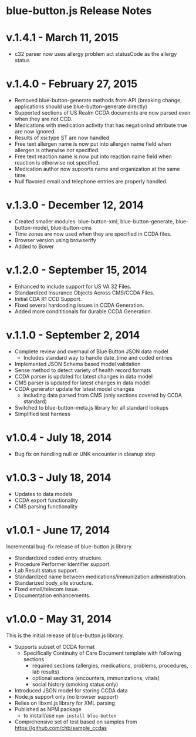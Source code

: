 # blue-button.js Release Notes

# v.1.4.1 - March 11, 2015
- c32 parser now uses allergy problem act statusCode as the allergy status

# v.1.4.0 - February 27, 2015
- Removed blue-button-generate methods from API (breaking change, applications should use blue-button-generate directly)
- Supported sections of US Realm CCDA documents are now parsed even when they are not CCD.
- Medications with medication activity that has negationInd attribute true are now ignored.
- Results of xsi:type ST are now handled
- Free text allergen name is now put into allergen name field when allergen is otherwise not specified.
- Free text reaction name is now put into reaction name field when reaction is otherwise not specified.
- Medication author now supoorts name and organization at the same time.
- Null flavored email and telephone entries are properly handled.

# v.1.3.0 - December 12, 2014
- Created smaller modules: blue-button-xml, blue-button-generate, blue-button-model, blue-button-cms
- Time zones are now used when they are specified in CCDA files.
- Browser version using browserify
- Added to Bower

# v.1.2.0 - September 15, 2014
- Enhanced to include support for US VA 32 Files.
- Standardized Insurance Objects Across CMS/CCDA Files.
- Initial CDA R1 CCD Support.
- Fixed several hardcoding issues in CCDA Generation.
- Added more condititionals for durable CCDA Generation.

# v.1.1.0 - September 2, 2014
- Complete review and overhaul of Blue Button JSON data model
	- Includes standard way to handle date_time and coded entries
- Implemented JSON Schema based model validation
- Sense method to detect variety of health record formats
- CCDA parser is updated for latest changes in data model
- CMS parser is updated for latest changes in data model
- CCDA generator update for latest model changes 
	- including data parsed from CMS (only sections covered by CCDA standard)
- Switched to blue-button-meta.js library for all standard lookups 
- Simplified test harness

# v1.0.4 - July 18, 2014
- Bug fix on handling null or UNK encounter in cleanup step

# v1.0.3 - July 18, 2014
- Updates to data models
- CCDA export functionality
- CMS parsing functionality

# v1.0.1 - June 17, 2014

Incremental bug-fix release of blue-button.js library.

- Standardized coded entry structure.
- Procedure Performer Identifier support.
- Lab Result status support.
- Standardized name between medications/immunization administration.
- Standarized body_site structure.
- Fixed email/telecom issue.
- Documentation enhancements.


# v1.0.0 - May 31, 2014

This is the initial release of blue-button.js library.

- Supports subset of CCDA format
	- Specifically Continuity of Care Document template with following sections
		- required sections (allergies, medications, problems, procedures, lab results)
		- optional sections (encounters, immunizations, vitals)
		- social history (smoking status only)
- Introduced JSON model for storing CCDA data
- Node.js support only (no browser support)
- Relies on libxml.js library for XML parsing
- Published as NPM package
	- to install/use `npm install blue-button`
- Comprehensive set of test based on samples from https://github.com/chb/sample_ccdas


